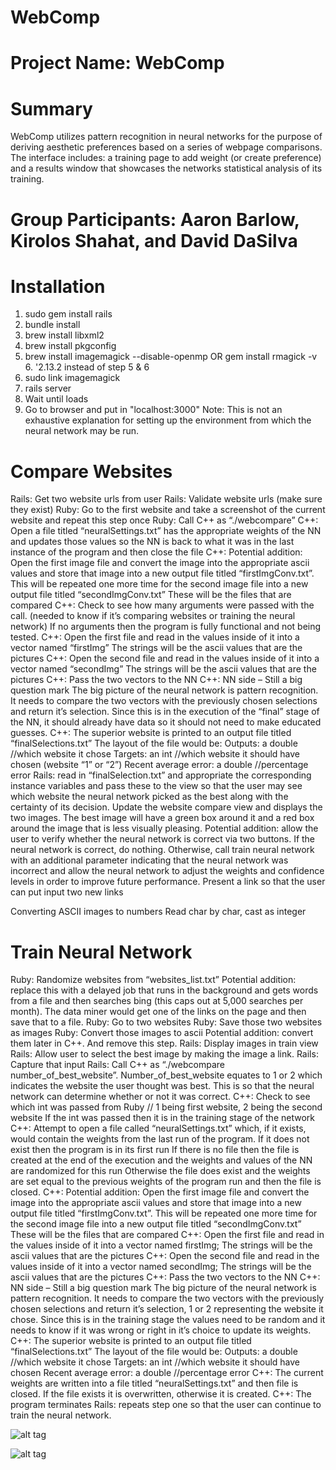 # WebComp

# Project Name: WebComp

# Summary
  WebComp utilizes pattern recognition in neural networks for the purpose of deriving aesthetic preferences based on a series of webpage comparisons. The interface includes: a training page to add weight (or create preference) and a results window that showcases the networks statistical analysis of its training.

# Group Participants: Aaron Barlow, Kirolos Shahat, and David DaSilva

# Installation
1. sudo gem install rails
2. bundle install
3. brew install libxml2
4. brew install pkgconfig
5. brew install imagemagick --disable-openmp OR gem install rmagick -v 6. '2.13.2 instead of step 5 & 6
7. sudo link imagemagick
8. rails server
9. Wait until loads
10. Go to browser and put in "localhost:3000"
Note: This is not an exhaustive explanation for setting up the environment from which the neural network may be run.

# Compare Websites
Rails: Get two website urls from user
Rails: Validate website urls (make sure they exist)
Ruby: Go to the first website and take a screenshot of the current website and repeat this step once
Ruby: Call C++ as “./webcompare”
C++: Open a file titled “neuralSettings.txt” has the appropriate weights of the NN and updates those values so the NN is back to what it was in the last instance of the program and then close the file
C++: Potential addition:
Open the first image file and convert the image into the appropriate ascii values and store that image into a new output file titled “firstImgConv.txt”. This will be repeated one more time for the second image file into a new output file titled “secondImgConv.txt”
These will be the files that are compared
C++: Check to see how many arguments were passed with the call.
    (needed to know if it’s comparing websites or training the neural network)
If no arguments then the program is fully functional and not being tested.
C++: Open the first file and read in the values inside of it into a vector<string> named “firstImg”
The strings will be the ascii values that are the pictures
C++: Open the second file and read in the values inside of it into a vector<string> named “secondImg”
The strings will be the ascii values that are the pictures
C++: Pass the two vectors to the NN
C++: NN side – Still a big question mark
The big picture of the neural network is pattern recognition. It needs to compare the two vectors with the previously chosen selections and return it’s selection. Since this is in the execution of the “final” stage of the NN, it should already have data so it should not need to make educated guesses.
C++: The superior website is printed to an output file titled “finalSelections.txt”
The layout of the file would be:
Outputs: a double //which website it chose
Targets: an int //which website it should have chosen (website “1” or “2”)
Recent average error: a double //percentage error
Rails: read in “finalSelection.txt” and appropriate the corresponding instance variables and pass these to the view so that the user may see which website the neural network picked as the best along with the certainty of its decision.
Update the website compare view and displays the two images. The best image will have a green box around it and a red box around the image that is less visually pleasing.
Potential addition: allow the user to verify whether the neural network is correct via two buttons. If the neural network is correct, do nothing. Otherwise, call train neural network with an additional parameter indicating that the neural network was incorrect and allow the neural network to adjust the weights and confidence levels in order to improve future performance.
Present a link so that the user can put input two new links

Converting ASCII images to numbers
Read char by char, cast as integer

# Train Neural Network
Ruby: Randomize websites from “websites_list.txt”
Potential addition: replace this with a delayed job that runs in the background and gets words from a file and then searches bing (this caps out at 5,000 searches per month). The data miner would get one of the links on the page and then save that to a file.
Ruby: Go to two websites
Ruby: Save those two websites as images
Ruby: Convert those images to ascii
Potential addition: convert them later in C++. And remove this step.
Rails: Display images in train view
Rails: Allow user to select the best image by making the image a link.
Rails: Capture that input
Rails: Call C++ as “./webcompare  number_of_best_website”. Number_of_best_website equates to 1 or 2 which indicates the website the user thought was best. This is so that the neural network can determine whether or not it was correct.
C++: Check to see which int was passed from Ruby // 1 being first website, 2 being the second website
If the int was passed then it is in the training stage of the network
C++: Attempt to open a file called “neuralSettings.txt” which, if it exists, would contain the weights from the last run of the program. If it does not exist then the program is in its first run
If there is no file then the file is created at the end of the execution and the weights and values of the NN are randomized for this run
Otherwise the file does exist and the weights are set equal to the previous weights of the program run and then the file is closed.
C++: Potential addition:
Open the first image file and convert the image into the appropriate ascii values and store that image into a new output file titled “firstImgConv.txt”. This will be repeated one more time for the second image file into a new output file titled “secondImgConv.txt”
These will be the files that are compared
C++: Open the first file and read in the values inside of it into a vector<string> named firstImg;
The strings will be the ascii values that are the pictures
C++: Open the second file and read in the values inside of it into a vector<string> named secondImg;
The strings will be the ascii values that are the pictures
C++: Pass the two vectors to the NN
C++: NN side – Still a big question mark
The big picture of the neural network is pattern recognition. It needs to compare the two vectors with the previously chosen selections and return it’s selection, 1 or 2 representing the website it chose. Since this is in the training stage the values need to be random and it needs to know if it was wrong or right in it’s choice to update its weights.
C++: The superior website is printed to an output file titled “finalSelections.txt”
The layout of the file would be:
Outputs: a double //which website it chose
Targets: an int //which website it should have chosen
Recent average error: a double //percentage error
C++: The current weights are written into a file titled “neuralSettings.txt” and then file is closed.
If the file exists it is overwritten, otherwise it is created.
C++: The program terminates
Rails: repeats step one so that the user can continue to train the neural network.

![alt tag](https://raw.githubusercontent.com/AroSwift/WebComp/develop/path/app/assets/images/01.png)

![alt tag](https://raw.githubusercontent.com/AroSwift/WebComp/develop/path/app/assets/images/02.png)
